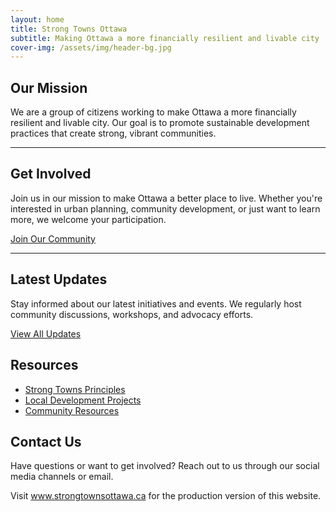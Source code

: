 ```yaml
---
layout: home
title: Strong Towns Ottawa
subtitle: Making Ottawa a more financially resilient and livable city
cover-img: /assets/img/header-bg.jpg
---
```


<div class="container">
    <div class="row">
        <div class="col-lg-8 col-lg-offset-2 col-md-10 col-md-offset-1">
            <div class="post-preview">
                <h2 class="post-title">Our Mission</h2>
                <p>We are a group of citizens working to make Ottawa a more financially resilient and livable city. Our goal is to promote sustainable development practices that create strong, vibrant communities.</p>
            </div>
            <hr>
            <div class="post-preview">
                <h2 class="post-title">Get Involved</h2>
                <p>Join us in our mission to make Ottawa a better place to live. Whether you're interested in urban planning, community development, or just want to learn more, we welcome your participation.</p>
                <a href="#" class="btn btn-primary">Join Our Community</a>
            </div>
            <hr>
            <div class="post-preview">
                <h2 class="post-title">Latest Updates</h2>
                <p>Stay informed about our latest initiatives and events. We regularly host community discussions, workshops, and advocacy efforts.</p>
                <a href="#" class="btn btn-default">View All Updates</a>
            </div>
        </div>
    </div>
</div>

<div class="container">
    <div class="row">
        <div class="col-lg-8 col-lg-offset-2 col-md-10 col-md-offset-1">
            <div class="post-preview">
                <h2 class="post-title">Resources</h2>
                <ul>
                    <li><a href="#">Strong Towns Principles</a></li>
                    <li><a href="#">Local Development Projects</a></li>
                    <li><a href="#">Community Resources</a></li>
                </ul>
            </div>
        </div>
    </div>
</div>

<div class="container">
    <div class="row">
        <div class="col-lg-8 col-lg-offset-2 col-md-10 col-md-offset-1">
            <div class="post-preview">
                <h2 class="post-title">Contact Us</h2>
                <p>Have questions or want to get involved? Reach out to us through our social media channels or email.</p>
                <p>Visit <a href="https://www.strongtownsottawa.ca">www.strongtownsottawa.ca</a> for the production version of this website.</p>
            </div>
        </div>
    </div>
</div>